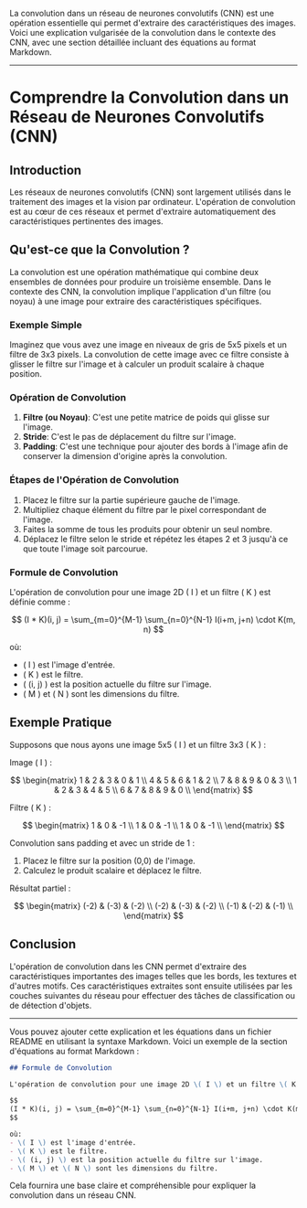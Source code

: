 La convolution dans un réseau de neurones convolutifs (CNN) est une opération essentielle qui permet d'extraire des caractéristiques des images. Voici une explication vulgarisée de la convolution dans le contexte des CNN, avec une section détaillée incluant des équations au format Markdown.

---

# Comprendre la Convolution dans un Réseau de Neurones Convolutifs (CNN)

## Introduction

Les réseaux de neurones convolutifs (CNN) sont largement utilisés dans le traitement des images et la vision par ordinateur. L'opération de convolution est au cœur de ces réseaux et permet d'extraire automatiquement des caractéristiques pertinentes des images.

## Qu'est-ce que la Convolution ?

La convolution est une opération mathématique qui combine deux ensembles de données pour produire un troisième ensemble. Dans le contexte des CNN, la convolution implique l'application d'un filtre (ou noyau) à une image pour extraire des caractéristiques spécifiques.

### Exemple Simple

Imaginez que vous avez une image en niveaux de gris de 5x5 pixels et un filtre de 3x3 pixels. La convolution de cette image avec ce filtre consiste à glisser le filtre sur l'image et à calculer un produit scalaire à chaque position.

### Opération de Convolution

1. **Filtre (ou Noyau)**: C'est une petite matrice de poids qui glisse sur l'image.
2. **Stride**: C'est le pas de déplacement du filtre sur l'image.
3. **Padding**: C'est une technique pour ajouter des bords à l'image afin de conserver la dimension d'origine après la convolution.

### Étapes de l'Opération de Convolution

1. Placez le filtre sur la partie supérieure gauche de l'image.
2. Multipliez chaque élément du filtre par le pixel correspondant de l'image.
3. Faites la somme de tous les produits pour obtenir un seul nombre.
4. Déplacez le filtre selon le stride et répétez les étapes 2 et 3 jusqu'à ce que toute l'image soit parcourue.

### Formule de Convolution

L'opération de convolution pour une image 2D \( I \) et un filtre \( K \) est définie comme :

$$
(I * K)(i, j) = \sum_{m=0}^{M-1} \sum_{n=0}^{N-1} I(i+m, j+n) \cdot K(m, n)
$$

où:
- \( I \) est l'image d'entrée.
- \( K \) est le filtre.
- \( (i, j) \) est la position actuelle du filtre sur l'image.
- \( M \) et \( N \) sont les dimensions du filtre.

## Exemple Pratique

Supposons que nous ayons une image 5x5 \( I \) et un filtre 3x3 \( K \) :

Image \( I \) :

$$
\begin{matrix}
1 & 2 & 3 & 0 & 1 \\
4 & 5 & 6 & 1 & 2 \\
7 & 8 & 9 & 0 & 3 \\
1 & 2 & 3 & 4 & 5 \\
6 & 7 & 8 & 9 & 0 \\
\end{matrix}
$$

Filtre \( K \) :

$$
\begin{matrix}
1 & 0 & -1 \\
1 & 0 & -1 \\
1 & 0 & -1 \\
\end{matrix}
$$

Convolution sans padding et avec un stride de 1 :

1. Placez le filtre sur la position (0,0) de l'image.
2. Calculez le produit scalaire et déplacez le filtre.

Résultat partiel :

$$
\begin{matrix}
(-2) & (-3) & (-2) \\
(-2) & (-3) & (-2) \\
(-1) & (-2) & (-1) \\
\end{matrix}
$$

## Conclusion

L'opération de convolution dans les CNN permet d'extraire des caractéristiques importantes des images telles que les bords, les textures et d'autres motifs. Ces caractéristiques extraites sont ensuite utilisées par les couches suivantes du réseau pour effectuer des tâches de classification ou de détection d'objets.

---

Vous pouvez ajouter cette explication et les équations dans un fichier README en utilisant la syntaxe Markdown. Voici un exemple de la section d'équations au format Markdown :

```markdown
## Formule de Convolution

L'opération de convolution pour une image 2D \( I \) et un filtre \( K \) est définie comme :

$$
(I * K)(i, j) = \sum_{m=0}^{M-1} \sum_{n=0}^{N-1} I(i+m, j+n) \cdot K(m, n)
$$

où:
- \( I \) est l'image d'entrée.
- \( K \) est le filtre.
- \( (i, j) \) est la position actuelle du filtre sur l'image.
- \( M \) et \( N \) sont les dimensions du filtre.
```

Cela fournira une base claire et compréhensible pour expliquer la convolution dans un réseau CNN.
